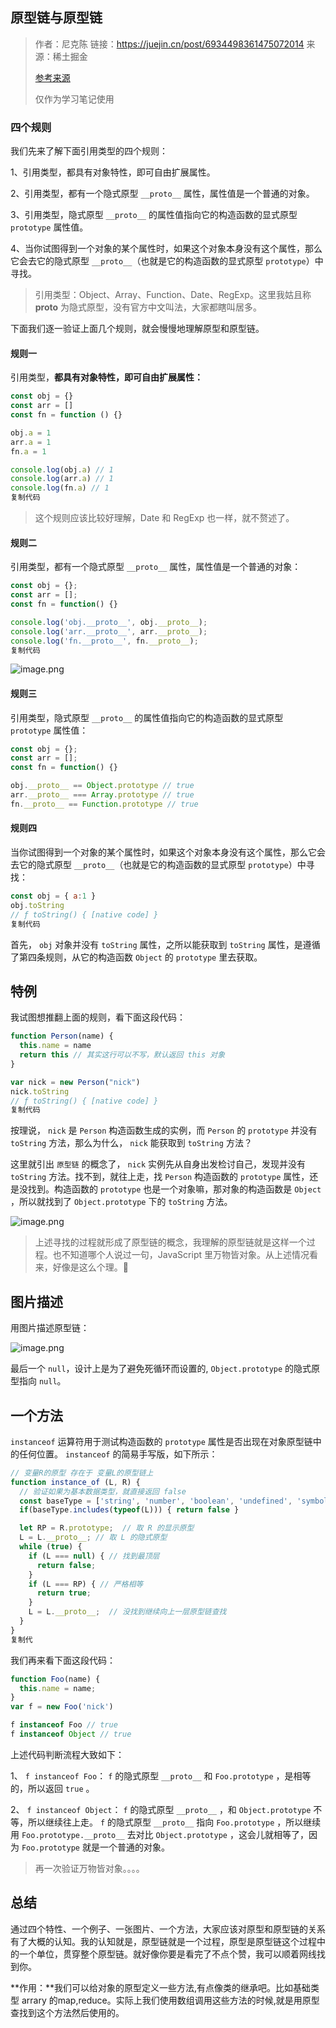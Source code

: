 ## 原型链与原型链

>作者：尼克陈
>链接：https://juejin.cn/post/6934498361475072014
>来源：稀土掘金
>
>[参考来源](https://juejin.cn/post/6934498361475072014?share_token=e2859fb1-3aa3-4012-9530-402d4f6102b1#comment)
>
>仅作为学习笔记使用

### 四个规则

我们先来了解下面引用类型的四个规则：

1、引用类型，都具有对象特性，即可自由扩展属性。

2、引用类型，都有一个隐式原型 `__proto__` 属性，属性值是一个普通的对象。

3、引用类型，隐式原型 `__proto__` 的属性值指向它的构造函数的显式原型 `prototype` 属性值。

4、当你试图得到一个对象的某个属性时，如果这个对象本身没有这个属性，那么它会去它的隐式原型 `__proto__`（也就是它的构造函数的显式原型 `prototype`）中寻找。

> 引用类型：Object、Array、Function、Date、RegExp。这里我姑且称 **proto** 为隐式原型，没有官方中文叫法，大家都瞎叫居多。

下面我们逐一验证上面几个规则，就会慢慢地理解原型和原型链。

#### 规则一

引用类型，**都具有对象特性，即可自由扩展属性：**

```javascript
const obj = {}
const arr = []
const fn = function () {}

obj.a = 1
arr.a = 1
fn.a = 1

console.log(obj.a) // 1
console.log(arr.a) // 1
console.log(fn.a) // 1
复制代码
```

> 这个规则应该比较好理解，Date 和 RegExp 也一样，就不赘述了。

#### 规则二

引用类型，都有一个隐式原型 `__proto__` 属性，属性值是一个普通的对象：

```javascript
const obj = {};
const arr = [];
const fn = function() {}

console.log('obj.__proto__', obj.__proto__);
console.log('arr.__proto__', arr.__proto__);
console.log('fn.__proto__', fn.__proto__);
复制代码
```

![image.png](https://p3-juejin.byteimg.com/tos-cn-i-k3u1fbpfcp/8640c1029037485ca324b2cf61bdf928~tplv-k3u1fbpfcp-watermark.awebp)

#### 规则三

引用类型，隐式原型 `__proto__` 的属性值指向它的构造函数的显式原型 `prototype` 属性值：

```javascript
const obj = {};
const arr = [];
const fn = function() {}

obj.__proto__ == Object.prototype // true
arr.__proto__ === Array.prototype // true
fn.__proto__ == Function.prototype // true
```

#### 规则四

当你试图得到一个对象的某个属性时，如果这个对象本身没有这个属性，那么它会去它的隐式原型 `__proto__`（也就是它的构造函数的显式原型 `prototype`）中寻找：

```javascript
const obj = { a:1 }
obj.toString
// ƒ toString() { [native code] }
复制代码
```

首先， `obj` 对象并没有 `toString` 属性，之所以能获取到 `toString` 属性，是遵循了第四条规则，从它的构造函数 `Object` 的 `prototype` 里去获取。

## 特例

我试图想推翻上面的规则，看下面这段代码：

```javascript
function Person(name) {
  this.name = name
  return this // 其实这行可以不写，默认返回 this 对象
}

var nick = new Person("nick")
nick.toString
// ƒ toString() { [native code] }
复制代码
```

按理说， `nick` 是 `Person` 构造函数生成的实例，而 `Person` 的 `prototype` 并没有 `toString` 方法，那么为什么， `nick` 能获取到 `toString` 方法？

这里就引出 `原型链` 的概念了， `nick` 实例先从自身出发检讨自己，发现并没有 `toString` 方法。找不到，就往上走，找 `Person` 构造函数的 `prototype` 属性，还是没找到。构造函数的 `prototype` 也是一个对象嘛，那对象的构造函数是 `Object` ，所以就找到了 `Object.prototype` 下的 `toString` 方法。

![image.png](https://p3-juejin.byteimg.com/tos-cn-i-k3u1fbpfcp/dc4cc571148745f4b25545d3a7ccf73d~tplv-k3u1fbpfcp-watermark.awebp)

> 上述寻找的过程就形成了原型链的概念，我理解的原型链就是这样一个过程。也不知道哪个人说过一句，JavaScript 里万物皆对象。从上述情况看来，好像是这么个理。🤔

## 图片描述

用图片描述原型链：

![image.png](https://p3-juejin.byteimg.com/tos-cn-i-k3u1fbpfcp/c631b657ca62427a8bdef1a2c145346a~tplv-k3u1fbpfcp-watermark.awebp)

最后一个 `null`，设计上是为了避免死循环而设置的, `Object.prototype` 的隐式原型指向 `null`。

## 一个方法

`instanceof` 运算符用于测试构造函数的 `prototype` 属性是否出现在对象原型链中的任何位置。 `instanceof` 的简易手写版，如下所示：

```javascript
// 变量R的原型 存在于 变量L的原型链上
function instance_of (L, R) {    
  // 验证如果为基本数据类型，就直接返回 false
  const baseType = ['string', 'number', 'boolean', 'undefined', 'symbol']
  if(baseType.includes(typeof(L))) { return false }

  let RP = R.prototype;  // 取 R 的显示原型
  L = L.__proto__; // 取 L 的隐式原型
  while (true) {
    if (L === null) { // 找到最顶层
      return false;
    }
    if (L === RP) { // 严格相等
      return true;
    }
    L = L.__proto__;  // 没找到继续向上一层原型链查找
  }
}
复制代
```

我们再来看下面这段代码：

```javascript
function Foo(name) {
  this.name = name;
}
var f = new Foo('nick')

f instanceof Foo // true
f instanceof Object // true
```

上述代码判断流程大致如下：

1、 `f instanceof Foo`： `f` 的隐式原型 `__proto__` 和 `Foo.prototype` ，是相等的，所以返回 `true` 。

2、 `f instanceof Object`： `f` 的隐式原型 `__proto__` ，和 `Object.prototype` 不等，所以继续往上走。 `f` 的隐式原型 `__proto__` 指向 `Foo.prototype` ，所以继续用 `Foo.prototype.__proto__` 去对比 `Object.prototype` ，这会儿就相等了，因为 `Foo.prototype` 就是一个普通的对象。

> 再一次验证万物皆对象。。。。

## 总结

通过四个特性、一个例子、一张图片、一个方法，大家应该对原型和原型链的关系有了大概的认知。我的认知就是，原型链就是一个过程，原型是原型链这个过程中的一个单位，贯穿整个原型链。就好像你要是看完了不点个赞，我可以顺着网线找到你。

**作用：**我们可以给对象的原型定义一些方法,有点像类的继承吧。比如基础类型 arrary 的map,reduce。实际上我们使用数组调用这些方法的时候,就是用原型查找到这个方法然后使用的。
